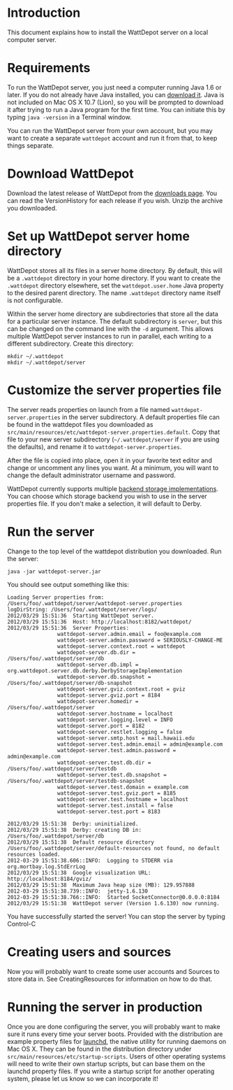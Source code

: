 # Introduction #

This document explains how to install the WattDepot server on a local computer server.

# Requirements #

To run the WattDepot server, you just need a computer running Java 1.6 or later. If you do not already have Java installed, you can [download it](http://www.java.com/). Java is not included on Mac OS X 10.7 (Lion), so you will be prompted to download it after trying to run a Java program for the first time. You can initiate this by typing `java -version` in a Terminal window.

You can run the WattDepot server from your own account, but you may want to create a separate `wattdepot` account and run it from that, to keep things separate.

# Download WattDepot #

Download the latest release of WattDepot from the [downloads page](http://code.google.com/p/wattdepot/downloads/list). You can read the VersionHistory for each release if you wish. Unzip the archive you downloaded.

# Set up WattDepot server home directory #

WattDepot stores all its files in a server home directory. By default, this will be a `.wattdepot` directory in your home directory. If you want to create the `.wattdepot` directory elsewhere, set the `wattdepot.user.home` Java property to the desired parent directory. The name `.wattdepot` directory name itself is not configurable.

Within the server home directory are subdirectories that store all the data for a particular server instance. The default subdirectory is `server`, but this can be changed on the command line with the `-d` argument. This allows multiple WattDepot server instances to run in parallel, each writing to a different subdirectory. Create this directory:

```
mkdir ~/.wattdepot
mkdir ~/.wattdepot/server
```

# Customize the server properties file #

The server reads properties on launch from a file named `wattdepot-server.properties` in the server subdirectory. A default properties file can be found in the wattdepot files you downloaded as `src/main/resources/etc/wattdepot-server.properties.default`. Copy that file to your new server subdirectory (`~/.wattdepot/server` if you are using the defaults), and rename it to `wattdepot-server.properties`.

After the file is copied into place, open it in your favorite text editor and change or uncomment any lines you want. At a minimum, you will want to change the default administrator username and password.

WattDepot currently supports multiple [backend storage implementations](StorageImplementations.md). You can choose which storage backend you wish to use in the server properties file. If you don't make a selection, it will default to Derby.

# Run the server #

Change to the top level of the wattdepot distribution you downloaded. Run the server:

```
java -jar wattdepot-server.jar
```

You should see output something like this:

```
Loading Server properties from: /Users/foo/.wattdepot/server/wattdepot-server.properties
logDirString: /Users/foo/.wattdepot/server/logs/
2012/03/29 15:51:36  Starting WattDepot server.
2012/03/29 15:51:36  Host: http://localhost:8182/wattdepot/
2012/03/29 15:51:36  Server Properties:
                wattdepot-server.admin.email = foo@example.com
                wattdepot-server.admin.password = SERIOUSLY-CHANGE-ME
                wattdepot-server.context.root = wattdepot
                wattdepot-server.db.dir = /Users/foo/.wattdepot/server/db
                wattdepot-server.db.impl = org.wattdepot.server.db.derby.DerbyStorageImplementation
                wattdepot-server.db.snapshot = /Users/foo/.wattdepot/server/db-snapshot
                wattdepot-server.gviz.context.root = gviz
                wattdepot-server.gviz.port = 8184
                wattdepot-server.homedir = /Users/foo/.wattdepot/server
                wattdepot-server.hostname = localhost
                wattdepot-server.logging.level = INFO
                wattdepot-server.port = 8182
                wattdepot-server.restlet.logging = false
                wattdepot-server.smtp.host = mail.hawaii.edu
                wattdepot-server.test.admin.email = admin@example.com
                wattdepot-server.test.admin.password = admin@example.com
                wattdepot-server.test.db.dir = /Users/foo/.wattdepot/server/testdb
                wattdepot-server.test.db.snapshot = /Users/foo/.wattdepot/server/testdb-snapshot
                wattdepot-server.test.domain = example.com
                wattdepot-server.test.gviz.port = 8185
                wattdepot-server.test.hostname = localhost
                wattdepot-server.test.install = false
                wattdepot-server.test.port = 8183

2012/03/29 15:51:38  Derby: uninitialized.
2012/03/29 15:51:38  Derby: creating DB in: /Users/foo/.wattdepot/server/db
2012/03/29 15:51:38  Default resource directory /Users/foo/.wattdepot/server/default-resources not found, no default resources loaded.
2012-03-29 15:51:38.606::INFO:  Logging to STDERR via org.mortbay.log.StdErrLog
2012/03/29 15:51:38  Google visualization URL: http://localhost:8184/gviz/
2012/03/29 15:51:38  Maximum Java heap size (MB): 129.957888
2012-03-29 15:51:38.739::INFO:  jetty-1.6.130
2012-03-29 15:51:38.766::INFO:  Started SocketConnector@0.0.0.0:8184
2012/03/29 15:51:38  WattDepot server (Version 1.6.130) now running.
```

You have successfully started the server! You can stop the server by typing Control-C

# Creating users and sources #

Now you will probably want to create some user accounts and Sources to store data in. See CreatingResources for information on how to do that.

# Running the server in production #

Once you are done configuring the server, you will probably want to make sure it runs every time your server boots. Provided with the distribution are example property files for [launchd](http://en.wikipedia.org/wiki/Launchd), the native utility for running daemons on Mac OS X. They can be found in the distribution directory under `src/main/resources/etc/startup-scripts`. Users of other operating systems will need to write their own startup scripts, but can base them on the launchd property files. If you write a startup script for another operating system, please let us know so we can incorporate it!